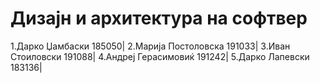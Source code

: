 # Дизајн и архитектура на софтвер

1.Дарко Џамбаски 185050|
2.Марија Постоловска 191033|
3.Иван Стоиловски 191088|
4.Андреј Герасимовиќ 191242|
5.Дарко Лапевски 183136|
